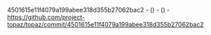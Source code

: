 4501615e11f4079a199abee318d355b27062bac2 -  () -  () - https://github.com/project-topaz/topaz/commit/4501615e11f4079a199abee318d355b27062bac2
